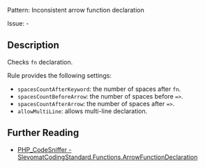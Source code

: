 Pattern: Inconsistent arrow function declaration

Issue: -

## Description

Checks `fn` declaration.

Rule provides the following settings:

* `spacesCountAfterKeyword`: the number of spaces after `fn`.
* `spacesCountBeforeArrow`: the number of spaces before `=>`.
* `spacesCountAfterArrow`: the number of spaces after `=>`.
* `allowMultiLine`: allows multi-line declaration.

## Further Reading

* [PHP_CodeSniffer - SlevomatCodingStandard.Functions.ArrowFunctionDeclaration](https://github.com/slevomat/coding-standard/blob/master/doc/functions.md#slevomatcodingstandardfunctionsarrowfunctiondeclaration-)